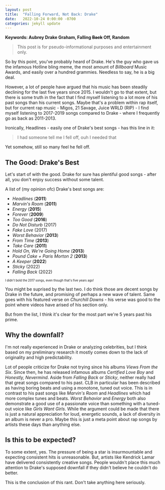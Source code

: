 ```yaml
---
layout: post
title:  "Falling Forward, Not Back: Drake"
date:   2022-10-24 0:00:00 -0700
categories: jekyll update
---
```

<script src="https://cdn.mathjax.org/mathjax/latest/MathJax.js?config=TeX-AMS-MML_HTMLorMML" type="text/javascript"></script>

**Keywords: Aubrey Drake Graham, Falling ~~Back~~ Off, Random**

> This post is for pseudo-informational purposes and entertainment only. 

So by this point, you've probably heard of Drake. He's the guy who gave us the infamous Hotline bling meme, the most amount of *Billboard* Music Awards, and easily over a hundred grammies. Needless to say, he is a big deal.

However, a lot of people have argued that his music has been steadily declining for the last five years since 2015. I wouldn't go to that extent, but there is some truth in the fact that I find myself listening to a lot more of his past songs than his current songs. Maybe that's a problem within rap itself, but for current rap music - Migos, 21 Savage, Juice WRLD (RIP) - I find myself listening to 2017-2019 songs compared to Drake - where I frequently go as back as 2011-2013.

Ironically, Headlines - easily one of Drake's best songs - has this line in it: 

> I had someone tell me I fell off, ouh I needed that

Yet somehow, still so many feel he fell off. 

## The Good: Drake's Best

Let's start of with the good. Drake for sure has plentiful good songs - after all, you don't enjoy success without some talent. 

A list of (my opinion ofc) Drake's best songs are: 

- *Headlines* (**2011**) 
- *Marvin's Room* (**2011**)
- *Energy* (**2015**)
- *Forever* (**2009**)
- *Too Good* (**2016**)
- *Do Not Disturb* (2017)
- *Fake Love* (2017)
- *Worst Behavior* (**2013**) 
- *From Time* (**2013**)
- *Take Care* (**2011**)
- *Hold On, We're Going Home* (**2013**)
- *Pound Cake + Paris Morton 2* (**2013**)
- *A Keeper* (**2022**)
- *Sticky* (2022)
- *Falling Back* (2022)


<sup><sub>I didn't bold the 2017 songs, even though that's five years ago!</sub></sup>

You might be suprised by the last two. I do think those are decent songs by Drake in the future, and promising of perhaps a new wave of talent. Same goes with his featured verse on *Churchill Downs* - his verse was good to the point where videos have arised of his section only. 

But from the list, I think it's clear for the most part we're 5 years past his prime.

## Why the downfall? 

I'm not really experienced in Drake or analyzing celebrities, but I think based on my preliminary research it mostly comes down to the lack of originality and high predictability. 

Lot of people criticize for Drake not trying since his albums *Views From the Six*. Since then, he has released infamous albums *Certified Love Boy* and *Honestly, Nevermind*. Aside from *Falling Back* or *Sticky*, neither really had that great songs compared to his past. CLB in particular has been described as having boring beats and using a monotone, tuned out voice. This is in contrast to his past songs like *Marvin's Room* and *Headlines* which had more complex tunes and beats. *Worst Behavior* and *Energy* both also demonstrate a good use of a passionate voice than something with a tuned-out voice like *Girls Want Girls*. While the argument could be made that there is just a natural appreciation for loud, energetic sounds, a lack of diversity in an album is never a pro. Maybe this is just a meta point about rap songs by artists these days than anything else. 

## Is this to be expected? 

To some extent, yes. The pressure of being a star is insurmountable and expecting consistent hits is unreasonable. But, artists like Kendrick Lamar have delivered consistently creative songs. People wouldn't place this much attention to Drake's supposed downfall if they didn't believe he couldn't do better. 

This is the conclusion of this rant. Don't take anything here seriously. 

